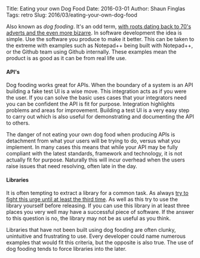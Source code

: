 Title: Eating your own Dog Food
Date: 2016-03-01
Author: Shaun Finglas
Tags: retro
Slug: 2016/03/eating-your-own-dog-food

Also known as *dog fooding*. It's an odd term, [with roots dating back
to 70's adverts and the even more
bizarre](https://en.wikipedia.org/wiki/Eating_your_own_dog_food#Origin_of_the_term).
In software development the idea is simple. Use the software you produce
to make it better. This can be taken to the extreme with examples such
as Notepad++ being built with Notepad++, or the Github team using Github
internally. These examples mean the product is as good as it can be from
real life use.

#### API's

Dog fooding works great for APIs. When the boundary of a system is an
API building a fake test UI is a wise move. This integration acts as if
you were the user. If you can solve the basic uses cases that your
integrators need you can be confident the API is fit for purpose.
Integration highlights problems and areas for improvement. Building a
test UI is a very easy step to carry out which is also useful for
demonstrating and documenting the API to others.

The danger of not eating your own dog food when producing APIs is
detachment from what your users will be trying to do, versus what you
implement. In many cases this means that while your API may be fully
compliant with the latest standards, framework and technology, it is not
actually fit for purpose. Naturally this will incur overhead when the
users raise issues that need resolving, often late in the day.

#### Libraries

It is often tempting to extract a library for a common task. As always
[try to fight this urge until at least the third
time](https://blog.shaunfinglas.co.uk/2015/03/reused-abstraction-principle.html).
As well as this try to use the library yourself before releasing. If you
can use this library in at least three places you very well may have a
successful piece of software. If the answer to this question is no, the
library may not be as useful as you think.

Libraries that have not been built using dog fooding are often clunky,
unintuitive and frustrating to use. Every developer could name numerous
examples that would fit this criteria, but the opposite is also true.
The use of dog fooding tends to force libraries into the later.